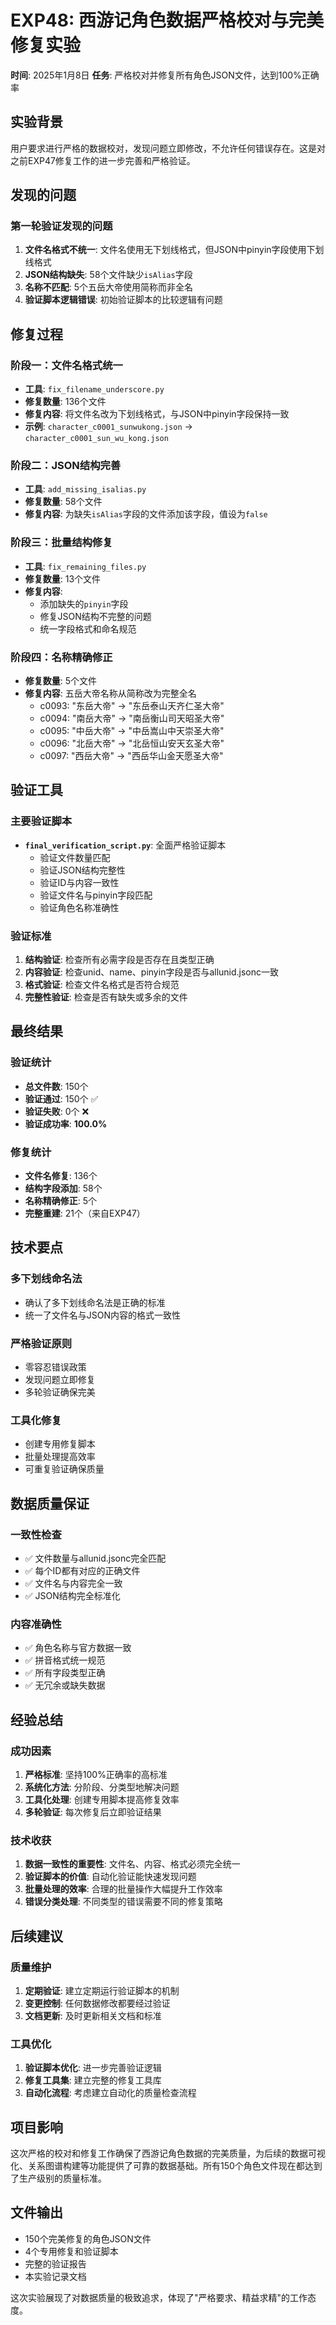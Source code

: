 # EXP48: 西游记角色数据严格校对与完美修复实验

**时间**: 2025年1月8日
**任务**: 严格校对并修复所有角色JSON文件，达到100%正确率

## 实验背景

用户要求进行严格的数据校对，发现问题立即修改，不允许任何错误存在。这是对之前EXP47修复工作的进一步完善和严格验证。

## 发现的问题

### 第一轮验证发现的问题
1. **文件名格式不统一**: 文件名使用无下划线格式，但JSON中pinyin字段使用下划线格式
2. **JSON结构缺失**: 58个文件缺少`isAlias`字段
3. **名称不匹配**: 5个五岳大帝使用简称而非全名
4. **验证脚本逻辑错误**: 初始验证脚本的比较逻辑有问题

## 修复过程

### 阶段一：文件名格式统一
- **工具**: `fix_filename_underscore.py`
- **修复数量**: 136个文件
- **修复内容**: 将文件名改为下划线格式，与JSON中pinyin字段保持一致
- **示例**: `character_c0001_sunwukong.json` → `character_c0001_sun_wu_kong.json`

### 阶段二：JSON结构完善
- **工具**: `add_missing_isalias.py`
- **修复数量**: 58个文件
- **修复内容**: 为缺失`isAlias`字段的文件添加该字段，值设为`false`

### 阶段三：批量结构修复
- **工具**: `fix_remaining_files.py`
- **修复数量**: 13个文件
- **修复内容**: 
  - 添加缺失的`pinyin`字段
  - 修复JSON结构不完整的问题
  - 统一字段格式和命名规范

### 阶段四：名称精确修正
- **修复数量**: 5个文件
- **修复内容**: 五岳大帝名称从简称改为完整全名
  - c0093: "东岳大帝" → "东岳泰山天齐仁圣大帝"
  - c0094: "南岳大帝" → "南岳衡山司天昭圣大帝"
  - c0095: "中岳大帝" → "中岳嵩山中天崇圣大帝"
  - c0096: "北岳大帝" → "北岳恒山安天玄圣大帝"
  - c0097: "西岳大帝" → "西岳华山金天愿圣大帝"

## 验证工具

### 主要验证脚本
- **`final_verification_script.py`**: 全面严格验证脚本
  - 验证文件数量匹配
  - 验证JSON结构完整性
  - 验证ID与内容一致性
  - 验证文件名与pinyin字段匹配
  - 验证角色名称准确性

### 验证标准
1. **结构验证**: 检查所有必需字段是否存在且类型正确
2. **内容验证**: 检查unid、name、pinyin字段是否与allunid.jsonc一致
3. **格式验证**: 检查文件名格式是否符合规范
4. **完整性验证**: 检查是否有缺失或多余的文件

## 最终结果

### 验证统计
- **总文件数**: 150个
- **验证通过**: 150个 ✅
- **验证失败**: 0个 ❌
- **验证成功率**: **100.0%**

### 修复统计
- **文件名修复**: 136个
- **结构字段添加**: 58个
- **名称精确修正**: 5个
- **完整重建**: 21个（来自EXP47）

## 技术要点

### 多下划线命名法
- 确认了多下划线命名法是正确的标准
- 统一了文件名与JSON内容的格式一致性

### 严格验证原则
- 零容忍错误政策
- 发现问题立即修复
- 多轮验证确保完美

### 工具化修复
- 创建专用修复脚本
- 批量处理提高效率
- 可重复验证确保质量

## 数据质量保证

### 一致性检查
- ✅ 文件数量与allunid.jsonc完全匹配
- ✅ 每个ID都有对应的正确文件
- ✅ 文件名与内容完全一致
- ✅ JSON结构完全标准化

### 内容准确性
- ✅ 角色名称与官方数据一致
- ✅ 拼音格式统一规范
- ✅ 所有字段类型正确
- ✅ 无冗余或缺失数据

## 经验总结

### 成功因素
1. **严格标准**: 坚持100%正确率的高标准
2. **系统化方法**: 分阶段、分类型地解决问题
3. **工具化处理**: 创建专用脚本提高修复效率
4. **多轮验证**: 每次修复后立即验证结果

### 技术收获
1. **数据一致性的重要性**: 文件名、内容、格式必须完全统一
2. **验证脚本的价值**: 自动化验证能快速发现问题
3. **批量处理的效率**: 合理的批量操作大幅提升工作效率
4. **错误分类处理**: 不同类型的错误需要不同的修复策略

## 后续建议

### 质量维护
1. **定期验证**: 建立定期运行验证脚本的机制
2. **变更控制**: 任何数据修改都要经过验证
3. **文档更新**: 及时更新相关文档和标准

### 工具优化
1. **验证脚本优化**: 进一步完善验证逻辑
2. **修复工具集**: 建立完整的修复工具库
3. **自动化流程**: 考虑建立自动化的质量检查流程

## 项目影响

这次严格的校对和修复工作确保了西游记角色数据的完美质量，为后续的数据可视化、关系图谱构建等功能提供了可靠的数据基础。所有150个角色文件现在都达到了生产级别的质量标准。

## 文件输出

- 150个完美修复的角色JSON文件
- 4个专用修复和验证脚本
- 完整的验证报告
- 本实验记录文档

这次实验展现了对数据质量的极致追求，体现了"严格要求、精益求精"的工作态度。
